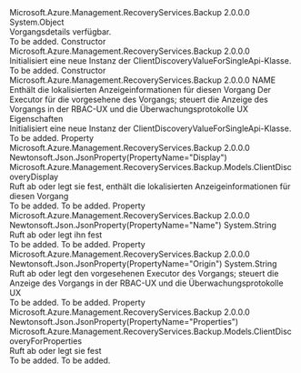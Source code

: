 <Type Name="ClientDiscoveryValueForSingleApi" FullName="Microsoft.Azure.Management.RecoveryServices.Backup.Models.ClientDiscoveryValueForSingleApi">
  <TypeSignature Language="C#" Value="public class ClientDiscoveryValueForSingleApi" />
  <TypeSignature Language="ILAsm" Value=".class public auto ansi beforefieldinit ClientDiscoveryValueForSingleApi extends System.Object" />
  <TypeSignature Language="DocId" Value="T:Microsoft.Azure.Management.RecoveryServices.Backup.Models.ClientDiscoveryValueForSingleApi" />
  <TypeSignature Language="VB.NET" Value="Public Class ClientDiscoveryValueForSingleApi" />
  <TypeSignature Language="F#" Value="type ClientDiscoveryValueForSingleApi = class" />
  <AssemblyInfo>
    <AssemblyName>Microsoft.Azure.Management.RecoveryServices.Backup</AssemblyName>
    <AssemblyVersion>2.0.0.0</AssemblyVersion>
  </AssemblyInfo>
  <Base>
    <BaseTypeName>System.Object</BaseTypeName>
  </Base>
  <Interfaces />
  <Docs>
    <summary>
            Vorgangsdetails verfügbar.
            </summary>
    <remarks>To be added.</remarks>
  </Docs>
  <Members>
    <Member MemberName=".ctor">
      <MemberSignature Language="C#" Value="public ClientDiscoveryValueForSingleApi ();" />
      <MemberSignature Language="ILAsm" Value=".method public hidebysig specialname rtspecialname instance void .ctor() cil managed" />
      <MemberSignature Language="DocId" Value="M:Microsoft.Azure.Management.RecoveryServices.Backup.Models.ClientDiscoveryValueForSingleApi.#ctor" />
      <MemberSignature Language="VB.NET" Value="Public Sub New ()" />
      <MemberType>Constructor</MemberType>
      <AssemblyInfo>
        <AssemblyName>Microsoft.Azure.Management.RecoveryServices.Backup</AssemblyName>
        <AssemblyVersion>2.0.0.0</AssemblyVersion>
      </AssemblyInfo>
      <Parameters />
      <Docs>
        <summary>
            Initialisiert eine neue Instanz der ClientDiscoveryValueForSingleApi-Klasse.
            </summary>
        <remarks>To be added.</remarks>
      </Docs>
    </Member>
    <Member MemberName=".ctor">
      <MemberSignature Language="C#" Value="public ClientDiscoveryValueForSingleApi (string name = null, Microsoft.Azure.Management.RecoveryServices.Backup.Models.ClientDiscoveryDisplay display = null, string origin = null, Microsoft.Azure.Management.RecoveryServices.Backup.Models.ClientDiscoveryForProperties properties = null);" />
      <MemberSignature Language="ILAsm" Value=".method public hidebysig specialname rtspecialname instance void .ctor(string name, class Microsoft.Azure.Management.RecoveryServices.Backup.Models.ClientDiscoveryDisplay display, string origin, class Microsoft.Azure.Management.RecoveryServices.Backup.Models.ClientDiscoveryForProperties properties) cil managed" />
      <MemberSignature Language="DocId" Value="M:Microsoft.Azure.Management.RecoveryServices.Backup.Models.ClientDiscoveryValueForSingleApi.#ctor(System.String,Microsoft.Azure.Management.RecoveryServices.Backup.Models.ClientDiscoveryDisplay,System.String,Microsoft.Azure.Management.RecoveryServices.Backup.Models.ClientDiscoveryForProperties)" />
      <MemberSignature Language="VB.NET" Value="Public Sub New (Optional name As String = null, Optional display As ClientDiscoveryDisplay = null, Optional origin As String = null, Optional properties As ClientDiscoveryForProperties = null)" />
      <MemberSignature Language="F#" Value="new Microsoft.Azure.Management.RecoveryServices.Backup.Models.ClientDiscoveryValueForSingleApi : string * Microsoft.Azure.Management.RecoveryServices.Backup.Models.ClientDiscoveryDisplay * string * Microsoft.Azure.Management.RecoveryServices.Backup.Models.ClientDiscoveryForProperties -&gt; Microsoft.Azure.Management.RecoveryServices.Backup.Models.ClientDiscoveryValueForSingleApi" Usage="new Microsoft.Azure.Management.RecoveryServices.Backup.Models.ClientDiscoveryValueForSingleApi (name, display, origin, properties)" />
      <MemberType>Constructor</MemberType>
      <AssemblyInfo>
        <AssemblyName>Microsoft.Azure.Management.RecoveryServices.Backup</AssemblyName>
        <AssemblyVersion>2.0.0.0</AssemblyVersion>
      </AssemblyInfo>
      <Parameters>
        <Parameter Name="name" Type="System.String" />
        <Parameter Name="display" Type="Microsoft.Azure.Management.RecoveryServices.Backup.Models.ClientDiscoveryDisplay" />
        <Parameter Name="origin" Type="System.String" />
        <Parameter Name="properties" Type="Microsoft.Azure.Management.RecoveryServices.Backup.Models.ClientDiscoveryForProperties" />
      </Parameters>
      <Docs>
        <param name="name">NAME</param>
        <param name="display">Enthält die lokalisierten Anzeigeinformationen für diesen Vorgang</param>
        <param name="origin">Der Executor für die vorgesehene des Vorgangs; steuert die Anzeige des Vorgangs in der RBAC-UX und die Überwachungsprotokolle UX</param>
        <param name="properties">Eigenschaften</param>
        <summary>
            Initialisiert eine neue Instanz der ClientDiscoveryValueForSingleApi-Klasse.
            </summary>
        <remarks>To be added.</remarks>
      </Docs>
    </Member>
    <Member MemberName="Display">
      <MemberSignature Language="C#" Value="public Microsoft.Azure.Management.RecoveryServices.Backup.Models.ClientDiscoveryDisplay Display { get; set; }" />
      <MemberSignature Language="ILAsm" Value=".property instance class Microsoft.Azure.Management.RecoveryServices.Backup.Models.ClientDiscoveryDisplay Display" />
      <MemberSignature Language="DocId" Value="P:Microsoft.Azure.Management.RecoveryServices.Backup.Models.ClientDiscoveryValueForSingleApi.Display" />
      <MemberSignature Language="VB.NET" Value="Public Property Display As ClientDiscoveryDisplay" />
      <MemberSignature Language="F#" Value="member this.Display : Microsoft.Azure.Management.RecoveryServices.Backup.Models.ClientDiscoveryDisplay with get, set" Usage="Microsoft.Azure.Management.RecoveryServices.Backup.Models.ClientDiscoveryValueForSingleApi.Display" />
      <MemberType>Property</MemberType>
      <AssemblyInfo>
        <AssemblyName>Microsoft.Azure.Management.RecoveryServices.Backup</AssemblyName>
        <AssemblyVersion>2.0.0.0</AssemblyVersion>
      </AssemblyInfo>
      <Attributes>
        <Attribute>
          <AttributeName>Newtonsoft.Json.JsonProperty(PropertyName="Display")</AttributeName>
        </Attribute>
      </Attributes>
      <ReturnValue>
        <ReturnType>Microsoft.Azure.Management.RecoveryServices.Backup.Models.ClientDiscoveryDisplay</ReturnType>
      </ReturnValue>
      <Docs>
        <summary>
            Ruft ab oder legt sie fest, enthält die lokalisierten Anzeigeinformationen für diesen Vorgang
            </summary>
        <value>To be added.</value>
        <remarks>To be added.</remarks>
      </Docs>
    </Member>
    <Member MemberName="Name">
      <MemberSignature Language="C#" Value="public string Name { get; set; }" />
      <MemberSignature Language="ILAsm" Value=".property instance string Name" />
      <MemberSignature Language="DocId" Value="P:Microsoft.Azure.Management.RecoveryServices.Backup.Models.ClientDiscoveryValueForSingleApi.Name" />
      <MemberSignature Language="VB.NET" Value="Public Property Name As String" />
      <MemberSignature Language="F#" Value="member this.Name : string with get, set" Usage="Microsoft.Azure.Management.RecoveryServices.Backup.Models.ClientDiscoveryValueForSingleApi.Name" />
      <MemberType>Property</MemberType>
      <AssemblyInfo>
        <AssemblyName>Microsoft.Azure.Management.RecoveryServices.Backup</AssemblyName>
        <AssemblyVersion>2.0.0.0</AssemblyVersion>
      </AssemblyInfo>
      <Attributes>
        <Attribute>
          <AttributeName>Newtonsoft.Json.JsonProperty(PropertyName="Name")</AttributeName>
        </Attribute>
      </Attributes>
      <ReturnValue>
        <ReturnType>System.String</ReturnType>
      </ReturnValue>
      <Docs>
        <summary>
            Ruft ab oder legt ihn fest
            </summary>
        <value>To be added.</value>
        <remarks>To be added.</remarks>
      </Docs>
    </Member>
    <Member MemberName="Origin">
      <MemberSignature Language="C#" Value="public string Origin { get; set; }" />
      <MemberSignature Language="ILAsm" Value=".property instance string Origin" />
      <MemberSignature Language="DocId" Value="P:Microsoft.Azure.Management.RecoveryServices.Backup.Models.ClientDiscoveryValueForSingleApi.Origin" />
      <MemberSignature Language="VB.NET" Value="Public Property Origin As String" />
      <MemberSignature Language="F#" Value="member this.Origin : string with get, set" Usage="Microsoft.Azure.Management.RecoveryServices.Backup.Models.ClientDiscoveryValueForSingleApi.Origin" />
      <MemberType>Property</MemberType>
      <AssemblyInfo>
        <AssemblyName>Microsoft.Azure.Management.RecoveryServices.Backup</AssemblyName>
        <AssemblyVersion>2.0.0.0</AssemblyVersion>
      </AssemblyInfo>
      <Attributes>
        <Attribute>
          <AttributeName>Newtonsoft.Json.JsonProperty(PropertyName="Origin")</AttributeName>
        </Attribute>
      </Attributes>
      <ReturnValue>
        <ReturnType>System.String</ReturnType>
      </ReturnValue>
      <Docs>
        <summary>
            Ruft ab oder legt den vorgesehenen Executor des Vorgangs; steuert die Anzeige des Vorgangs in der RBAC-UX und die Überwachungsprotokolle UX
            </summary>
        <value>To be added.</value>
        <remarks>To be added.</remarks>
      </Docs>
    </Member>
    <Member MemberName="Properties">
      <MemberSignature Language="C#" Value="public Microsoft.Azure.Management.RecoveryServices.Backup.Models.ClientDiscoveryForProperties Properties { get; set; }" />
      <MemberSignature Language="ILAsm" Value=".property instance class Microsoft.Azure.Management.RecoveryServices.Backup.Models.ClientDiscoveryForProperties Properties" />
      <MemberSignature Language="DocId" Value="P:Microsoft.Azure.Management.RecoveryServices.Backup.Models.ClientDiscoveryValueForSingleApi.Properties" />
      <MemberSignature Language="VB.NET" Value="Public Property Properties As ClientDiscoveryForProperties" />
      <MemberSignature Language="F#" Value="member this.Properties : Microsoft.Azure.Management.RecoveryServices.Backup.Models.ClientDiscoveryForProperties with get, set" Usage="Microsoft.Azure.Management.RecoveryServices.Backup.Models.ClientDiscoveryValueForSingleApi.Properties" />
      <MemberType>Property</MemberType>
      <AssemblyInfo>
        <AssemblyName>Microsoft.Azure.Management.RecoveryServices.Backup</AssemblyName>
        <AssemblyVersion>2.0.0.0</AssemblyVersion>
      </AssemblyInfo>
      <Attributes>
        <Attribute>
          <AttributeName>Newtonsoft.Json.JsonProperty(PropertyName="Properties")</AttributeName>
        </Attribute>
      </Attributes>
      <ReturnValue>
        <ReturnType>Microsoft.Azure.Management.RecoveryServices.Backup.Models.ClientDiscoveryForProperties</ReturnType>
      </ReturnValue>
      <Docs>
        <summary>
            Ruft ab oder legt sie fest
            </summary>
        <value>To be added.</value>
        <remarks>To be added.</remarks>
      </Docs>
    </Member>
  </Members>
</Type>